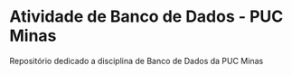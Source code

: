 # Atividade de Banco de Dados - PUC Minas

Repositório dedicado a disciplina de Banco de Dados da PUC Minas
